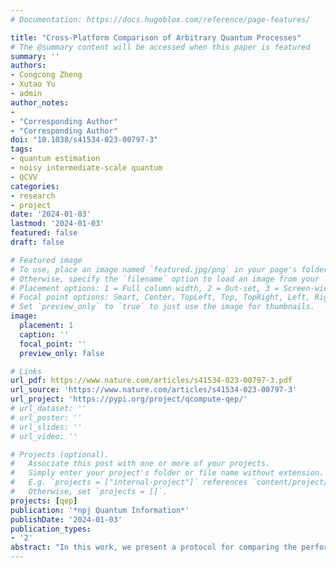 ```yaml
---
# Documentation: https://docs.hugoblox.com/reference/page-features/

title: "Cross-Platform Comparison of Arbitrary Quantum Processes"
# The @summary content will be accessed when this paper is featured
summary: ''
authors:
- Congcong Zheng
- Xutao Yu
- admin
author_notes:
- 
- "Corresponding Author"
- "Corresponding Author"
doi: "10.1038/s41534-023-00797-3"
tags: 
- quantum estimation
- noisy intermediate-scale quantum
- QCVV
categories: 
- research
- project
date: '2024-01-03'
lastmod: '2024-01-03'
featured: false
draft: false

# Featured image
# To use, place an image named `featured.jpg/png` in your page's folder.
# Otherwise, specify the `filename` option to load an image from your `assets/media/` folder.
# Placement options: 1 = Full column width, 2 = Out-set, 3 = Screen-width
# Focal point options: Smart, Center, TopLeft, Top, TopRight, Left, Right, BottomLeft, Bottom, BottomRight
# Set `preview_only` to `true` to just use the image for thumbnails.
image:
  placement: 1
  caption: ''
  focal_point: ''
  preview_only: false

# Links
url_pdf: https://www.nature.com/articles/s41534-023-00797-3.pdf
url_source: 'https://www.nature.com/articles/s41534-023-00797-3'
url_project: 'https://pypi.org/project/qcompute-qep/'
# url_dataset: ''
# url_poster: ''
# url_slides: ''
# url_video: ''

# Projects (optional).
#   Associate this post with one or more of your projects.
#   Simply enter your project's folder or file name without extension.
#   E.g. `projects = ["internal-project"]` references `content/project/deep-learning/index.md`.
#   Otherwise, set `projects = []`.
projects: [qep]
publication: '*npj Quantum Information*'
publishDate: '2024-01-03'
publication_types:
- '2'
abstract: "In this work, we present a protocol for comparing the performance of arbitrary quantum processes executed on spatially or temporally disparate quantum platforms using Local Operations and Classical Communication (LOCC). The protocol involves sampling local unitary operators, which are then communicated to each platform via classical communication to construct quantum state preparation and measurement circuits. Subsequently, the local unitary operators are implemented on each platform, resulting in the generation of probability distributions of measurement outcomes. The max process fidelity is estimated from the probability distributions, which ultimately quantifies the relative performance of the quantum processes. Furthermore, we demonstrate that this protocol can be adapted for quantum process tomography. We apply the protocol to compare the performance of five quantum devices from IBM and the Qianshi quantum computer from Baidu via the cloud. The experimental results unveil two notable aspects: Firstly, the protocol adeptly compares the performance of the quantum processes implemented on different quantum computers. Secondly, the protocol scales, although still exponentially, much more favorably with the number of qubits, when compared to the full quantum process tomography. We view our work as a catalyst for collaborative efforts in cross-platform comparison of quantum computers."
---
```

